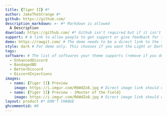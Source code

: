 ```yaml
---
title: {Tiger II} #*
author: JakeTheStrange #*
github: https://github.com/
description_markdown: >- #* Markdown is allowed
  A Description
download: https://github.com/ #* Github isn't required but if it isn't used then further inspection will happen
support: # A link to allow people to get support or give feedback for the theme
demo: https://rawgit.com/ # The demo needs to be a direct link to the theme's file. Rawgit is recommended
style: dark # For demo only. This chooses if you want the Light or Dark discord demo for your theme. Lowercase is only allowed. 
tags:
software: # The list of softwares your theme supports (remove if you don't support it)
  - EnhancedDiscord
  - BandagedBD
  - BetterDiscord
  - DiscordInjections
images:
  - name: {Tiger II} Preview
    image: https://i.imgur.com/R6WdZo8.jpg # Direct image link should only be used here. Imgur isn't required but if it isn't used then further inspection will happen
  - name: {Tiger II} Preview - {Master of the Field}
    image: https://i.imgur.com/R6WdZo8.jpg # Direct image link should only be used here. Imgur isn't required but if it isn't used then further inspection will happen
layout: product #* DON'T CHANGE
ghcommentid: #0
---
```

